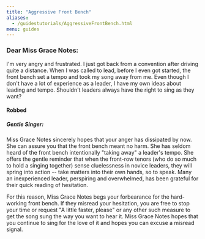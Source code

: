 ```yaml
---
title: "Aggressive Front Bench"
aliases:
  - /guidestutorials/AggressiveFrontBench.html
menu: guides
---
```


### Dear Miss Grace Notes:

I'm very angry and frustrated. I just got back from a convention after driving quite a distance. When I was called to lead, before I even got started, the front bench set a tempo and took my song away from me. Even though I don't have a lot of experience as a leader, I have my own ideas about leading and tempo. Shouldn't leaders always have the right to sing as they want?

#### Robbed

##### Gentle Singer:

Miss Grace Notes sincerely hopes that your anger has dissipated by now. She can assure you that the front bench meant no harm. She has seldom heard of the front bench intentionally "taking away" a leader's tempo. She offers the gentle reminder that when the front-row tenors (who do so much to hold a singing together) sense cluelessness in novice leaders, they will spring into action -- take matters into their own hands, so to speak. Many an inexperienced leader, perspiring and overwhelmed, has been grateful for their quick reading of hesitation.

For this reason, Miss Grace Notes begs your forbearance for the hard-working front bench. If they misread your hesitation, you are free to stop your time or request "A little faster, please" or any other such measure to get the song sung the way you want to hear it. Miss Grace Notes hopes that you continue to sing for the love of it and hopes you can excuse a misread signal.
